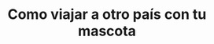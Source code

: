 ---
title: "Como viajar a otro país con tu mascota"
layout: "how-it-works"
slug: "como-funciona"
keywords: como viajar con mascotas, transporte de mascotas en avión, viaje internacional con perros, viaje internacional con gatos
draft: false

how_it_works_video:
  enable: true
  subtitle: 
  title: "Como funciona"
  description: "Transporte internacional de mascotas, fácil! "
  video_url: "https://player.vimeo.com/video/728447827?h=138cbbf8ae"
  video_thumbnail: "images/video-popup.jpg"


# how_it_works
how_it_works:   
  enable: true
  block:
  - subtitle: "Quiénes somos?"
    title: "Que bueno conocerte! &#128075;"
    description: "Somos Pets to Home, una compañía dedicada al transporte internacional de mascotas desde y hacia Costa Rica, ofrecemos todos los servicios necesarios para hacer del viaje de tu mascota una experiencia agradable, segura y sin estrés."
    image: "images/good_doggy.png"

  - subtitle: "Lo que hacemos"
    title: "Podemos darte una pata! &#128062;"
    description: "Nuestro equipo consiste en expertos en logística con amplia experiencia en el transporte internacional de mascotas, complementado con personal veterinario dedicado a su profesión. Esta combinación nos permite ofrecerle el servicio de calidad que tu mascota merece."
    image: "images/day67-dog.png"

  - subtitle: "Lo que valoramos" 
    title: "El significado del &#128150;"
    description: "En Pets to Home amamos lo que hacemos y como también tenemos mascotas sabemos y entendemos que son parte de la familia, y tratamos a cada una como si fueran nuestras. Por esto, nuestra meta es asegurarle a tu mascota el transporte mas confiable y seguro desde y hacia Costa Rica."
    image: "images/friends.png"

---